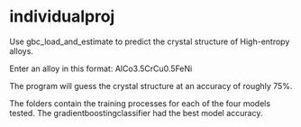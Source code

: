 # individualproj

Use gbc_load_and_estimate to predict the crystal structure of High-entropy alloys.

Enter an alloy in this format: AlCo3.5CrCu0.5FeNi

The program will guess the crystal structure at an accuracy of roughly 75%.

The folders contain the training processes for each of the four models tested.
The gradientboostingclassifier had the best model accuracy.
